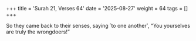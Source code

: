 +++
title = 'Surah 21, Verses 64'
date = '2025-08-27'
weight = 64
tags = []
+++

So they came back to their senses, saying ˹to one another˺, “You yourselves are truly the wrongdoers!”